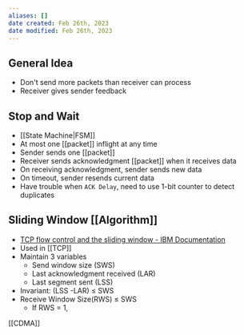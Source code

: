 ```yaml
---
aliases: []
date created: Feb 26th, 2023
date modified: Feb 26th, 2023
---
```

## General Idea
- Don't send more packets than receiver can process
- Receiver gives sender feedback

## Stop and Wait
- [[State Machine|FSM]]
- At most one [[packet]] inflight at any time
- Sender sends one [[packet]]
- Receiver sends acknowledgment [[packet]] when it receives data
- On receiving acknowledgment, sender sends new data
- On timeout, sender resends current data
- Have trouble when `ACK Delay`, need to use 1-bit counter to detect duplicates

## Sliding Window [[Algorithm]]
- [TCP flow control and the sliding window - IBM Documentation](https://www.ibm.com/docs/en/spectrum-protect/8.1.8?topic=tuning-tcp-flow-control)
- Used in [[TCP]]
- Maintain 3 variables
	- Send window size (SWS)
	- Last acknowledgment received (LAR)
	- Last segment sent (LSS)
 - Invariant: (LSS -LAR) $\leq$ SWS
 - Receive Window Size(RWS) $\leq$ SWS
	 - If RWS = 1, 

[[CDMA]]